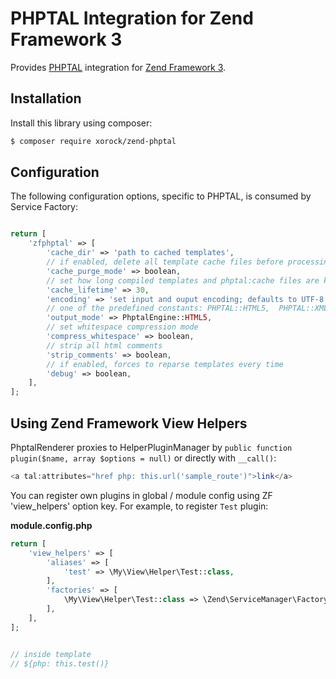 # PHPTAL Integration for Zend Framework 3

Provides [PHPTAL](http://phptal.org/) integration for
[Zend Framework 3](https://github.com/zendframework/zendframework).

## Installation

Install this library using composer:

```bash
$ composer require xorock/zend-phptal
```

## Configuration

The following configuration options, specific to PHPTAL, is consumed by Service Factory:

```php

return [
    'zfphptal' => [
        'cache_dir' => 'path to cached templates',
        // if enabled, delete all template cache files before processing
        'cache_purge_mode' => boolean,
        // set how long compiled templates and phptal:cache files are kept; in days 
        'cache_lifetime' => 30,
        'encoding' => 'set input and ouput encoding; defaults to UTF-8',
        // one of the predefined constants: PHPTAL::HTML5,  PHPTAL::XML, PHPTAL::XHTML
        'output_mode' => PhptalEngine::HTML5,
        // set whitespace compression mode
        'compress_whitespace' => boolean,
        // strip all html comments
        'strip_comments' => boolean,
        // if enabled, forces to reparse templates every time
        'debug' => boolean,
    ],
];
```

## Using Zend Framework View Helpers

PhptalRenderer proxies to HelperPluginManager by 
`public function plugin($name, array $options = null)` or directly with `__call()`:

```php
<a tal:attributes="href php: this.url('sample_route')">link</a>
```

You can register own plugins in global / module config using ZF 'view_helpers' option key.
For example, to register `Test` plugin:

**module.config.php**

```php
return [
    'view_helpers' => [
        'aliases' => [
            'test' => \My\View\Helper\Test::class,
        ],
        'factories' => [
            \My\View\Helper\Test::class => \Zend\ServiceManager\Factory\InvokableFactory::class
        ],
    ],
];


// inside template
// ${php: this.test()}
```
